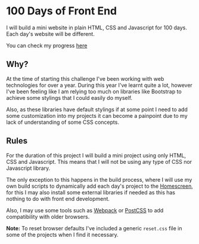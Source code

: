# 100 Days of Front End

I will build a mini website in plain HTML, CSS and Javascript for 100 days. Each day's website will be different.

You can check my progress [here](https://ivb98.github.io/100-days-front-end/)

## Why?

At the time of starting this challenge I've been working with web technologies for over a year. During this year I've learnt quite a lot, however I've been feeling like I am relying too much on libraries like Bootstrap to achieve some stylings that I could easily do myself.

Also, as these libraries have default stylings if at some point I need to add some customization into my projects it can become a painpoint due to my lack of understanding of some CSS concepts.

## Rules

For the duration of this project I will build a mini project using only HTML, CSS and Javascript. This means that I will not be using any type of CSS nor Javascript library.

The only exception to this happens in the build process, where I will use my own build scripts to dynamically add each day's project to the [Homescreen](https://ivb98.github.io/100-days-front-end/), for this I may also install some external libraries if needed as this has nothing to do with front end development.

Also, I may use some tools such as [Webpack](https://webpack.js.org/) or [PostCSS](https://postcss.org/) to add compatibility with older browsers.

**Note:** To reset browser defaults I've included a generic `reset.css` file in some of the projects when I find it necessary.